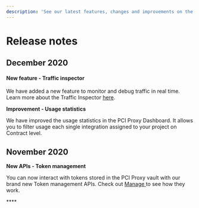 ```yaml
---
description: 'See our latest features, changes and improvements on the PCI Proxy platform.'
---
```


# Release notes

## December 2020

#### New feature - Traffic inspector 

We have added a new feature to monitor and debug traffic in real time. Learn more about the Traffic Inspector [here](pci-proxy-dashboard/traffic-inspector.md). 

**Improvement - Usage statistics** 

We have improved the usage statistics in the PCI Proxy Dashboard. It allows you to filter usage each single integration assigned to your project on Contract level. 

## November 2020

**New APIs - Token management**

You can now interact with tokens stored in the PCI Proxy vault with our brand new Token management APIs. Check out [Manage ](../use-stored-cards/manage.md)to see how they work. 

\*\*\*\*




